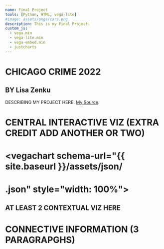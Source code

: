 ```yaml
---
name: Final Project
tools: [Python, HTML, vega-lite]
#image: assets/pngs/cars.png
description: This is my Final Project!
custom_js:
  - vega.min
  - vega-lite.min
  - vega-embed.min
  - justcharts
---
```



# CHICAGO CRIME 2022
## BY Lisa Zenku

DESCRIBING MY PROJECT HERE. [My Source](https://data.cityofchicago.org/Public-Safety/City-of-Chicago-Crime-Data/v9q9-3dm2).

# CENTRAL INTERACTIVE VIZ (EXTRA CREDIT ADD ANOTHER OR TWO)

<vegachart schema-url="{{ site.baseurl }}/assets/json/final_1.json" style="width: 100%"></vegachart>

# <vegachart schema-url="{{ site.baseurl }}/assets/json/

# .json" style="width: 100%"></vegachart> 

## AT LEAST 2 CONTEXTUAL VIZ HERE

# CONNECTIVE INFORMATION (3 PARAGRAPGHS)


